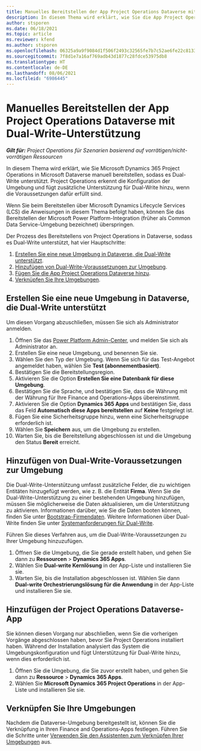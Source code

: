 ```yaml
---
title: Manuelles Bereitstellen der App Project Operations Dataverse mit Dual-Write-Unterstützung
description: In diesem Thema wird erklärt, wie Sie die App Project Operations Dataverse manuell bereitstellen, sodass sie Dual-Write unterstützt.
author: stsporen
ms.date: 06/18/2021
ms.topic: article
ms.reviewer: kfend
ms.author: stsporen
ms.openlocfilehash: 06325a9a9f9084d1f506f2493c32565fe7b7c52ae6fe22c81339b9c1d632e688
ms.sourcegitcommit: 7f8d1e7a16af769adb43d1877c28fdce53975db8
ms.translationtype: HT
ms.contentlocale: de-DE
ms.lasthandoff: 08/06/2021
ms.locfileid: "6986445"
---
```

# <a name="manually-deploy-the-project-operations-dataverse-app-with-dual-write-support"></a>Manuelles Bereitstellen der App Project Operations Dataverse mit Dual-Write-Unterstützung

_**Gilt für:** Project Operations für Szenarien basierend auf vorrätigen/nicht-vorrätigen Ressourcen_

In diesem Thema wird erklärt, wie Sie Microsoft Dynamics 365 Project Operations in Microsoft Dataverse manuell bereitstellen, sodass es Dual-Write unterstützt. Project Operations erkennt die Konfiguration der Umgebung und fügt zusätzliche Unterstützung für Dual-Write hinzu, wenn die Voraussetzungen dafür erfüllt sind.

Wenn Sie beim Bereitstellen über Microsoft Dynamics Lifecycle Services (LCS) die Anweisungen in diesem Thema befolgt haben, können Sie das Bereitstellen der Microsoft Power Platform-Integration (früher als Common Data Service-Umgebung bezeichnet) überspringen.

Der Prozess des Bereitstellens von Project Operations in Dataverse, sodass es Dual-Write unterstützt, hat vier Hauptschritte:

1. [Erstellen Sie eine neue Umgebung in Dataverse, die Dual-Write unterstützt](#create).
2. [Hinzufügen von Dual-Write-Voraussetzungen zur Umgebung](#prerequisites).
3. [Fügen Sie die App Project Operations Dataverse hinzu](#dataverse).
4. [Verknüpfen Sie Ihre Umgebungen](#link).

## <a name="create-a-new-environment-in-dataverse-that-supports-dual-write"></a><a name="create"></a>Erstellen Sie eine neue Umgebung in Dataverse, die Dual-Write unterstützt

Um diesen Vorgang abzuschließen, müssen Sie sich als Administrator anmelden.

1. Öffnen Sie das [Power Platform Admin-Center](https://admin.powerplatform.com), und melden Sie sich als Administrator an.
2. Erstellen Sie eine neue Umgebung, und benennen Sie sie.
3. Wählen Sie den Typ der Umgebung. Wenn Sie sich für das Test-Angebot angemeldet haben, wählen Sie **Test (abonnementbasiert)**.
4. Bestätigen Sie die Bereitstellungsregion.
5. Aktivieren Sie die Option **Erstellen Sie eine Datenbank für diese Umgebung**. 
6. Bestätigen Sie die Sprache, und bestätigen Sie, dass die Währung mit der Währung für Ihre Finance and Operations-Apps übereinstimmt.
7. Aktivieren Sie die Option **Dynamics 365 Apps** und bestätigen Sie, dass das Feld **Automatisch diese Apps bereitstellen** auf **Keine** festgelegt ist.
8. Fügen Sie eine Sicherheitsgruppe hinzu, wenn eine Sicherheitsgruppe erforderlich ist.
9. Wählen Sie **Speichern** aus, um die Umgebung zu erstellen.
10. Warten Sie, bis die Bereitstellung abgeschlossen ist und die Umgebung den Status **Bereit** erreicht.

## <a name="add-dual-write-prerequisites-to-the-environment"></a><a name="prerequisites"></a>Hinzufügen von Dual-Write-Voraussetzungen zur Umgebung

Die Dual-Write-Unterstützung umfasst zusätzliche Felder, die zu wichtigen Entitäten hinzugefügt werden, wie z. B. die Entität **Firma**. Wenn Sie die Dual-Write-Unterstützung zu einer bestehenden Umgebung hinzufügen, müssen Sie möglicherweise die Daten aktualisieren, um die Unterstützung zu aktivieren. Informationen darüber, wie Sie die Daten booten können, finden Sie unter [Bootstrap-Firmendaten](/dynamics365/fin-ops-core/dev-itpro/data-entities/dual-write/bootstrap-company-data). Weitere Informationen über Dual-Write finden Sie unter [Systemanforderungen für Dual-Write](/dynamics365/fin-ops-core/dev-itpro/data-entities/dual-write/dual-write-system-req).

Führen Sie dieses Verfahren aus, um die Dual-Write-Voraussetzungen zu Ihrer Umgebung hinzuzufügen.

1. Öffnen Sie die Umgebung, die Sie gerade erstellt haben, und gehen Sie dann zu **Ressourcen** \> **Dynamics 365 Apps**.
2. Wählen Sie **Dual-write Kernlösung** in der App-Liste und installieren Sie sie.
3. Warten Sie, bis die Installation abgeschlossen ist. Wählen Sie dann **Dual-write Orchestrierungslösung für die Anwendung** in der App-Liste und installieren Sie sie.

## <a name="add-the-project-operations-dataverse-app"></a><a name="dataverse"></a>Hinzufügen der Project Operations Dataverse-App

Sie können diesen Vorgang nur abschließen, wenn Sie die vorherigen Vorgänge abgeschlossen haben, bevor Sie Project Operations installiert haben. Während der Installation analysiert das System die Umgebungskonfiguration und fügt Unterstützung für Dual-Write hinzu, wenn dies erforderlich ist.

1. Öffnen Sie die Umgebung, die Sie zuvor erstellt haben, und gehen Sie dann zu **Ressource** \> **Dynamics 365 Apps**.
2. Wählen Sie **Microsoft Dynamics 365 Project Operations** in der App-Liste und installieren Sie sie.

## <a name="link-your-environments"></a><a name="link"></a>Verknüpfen Sie Ihre Umgebungen

Nachdem die Dataverse-Umgebung bereitgestellt ist, können Sie die Verknüpfung in Ihren Finance and Operations-Apps festlegen. Führen Sie die Schritte unter [Verwenden Sie den Assistenten zum Verknüpfen Ihrer Umgebungen](/dynamics365/fin-ops-core/dev-itpro/data-entities/dual-write/link-your-environment) aus.
